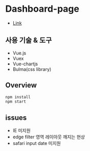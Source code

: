 # Dashboard-page
- [Link](https://dashboard-e72d3.firebaseapp.com/)

## 사용 기술 & 도구
- Vue.js
- Vuex
- Vue-chartjs
- Bulma(css library)

## Overview
```bash
npm install
npm start
```

## issues
- IE 미지원
- edge filter 영역 레이아웃 깨지는 현상
- safari input date 미지원